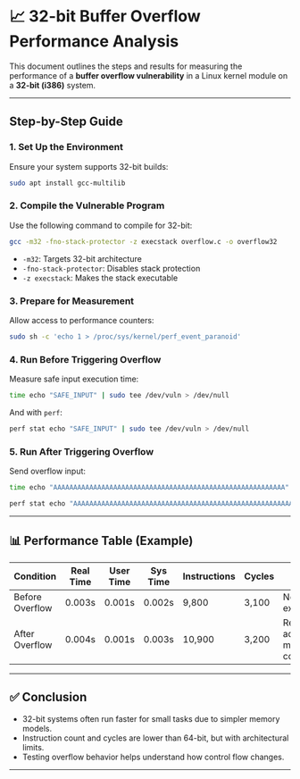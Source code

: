 # 📈 32-bit Buffer Overflow Performance Analysis

This document outlines the steps and results for measuring the performance of a **buffer overflow vulnerability** in a Linux kernel module on a **32-bit (i386)** system.

---

## Step-by-Step Guide

### 1. Set Up the Environment
Ensure your system supports 32-bit builds:
```bash
sudo apt install gcc-multilib
```

### 2. Compile the Vulnerable Program
Use the following command to compile for 32-bit:
```bash
gcc -m32 -fno-stack-protector -z execstack overflow.c -o overflow32
```
- `-m32`: Targets 32-bit architecture
- `-fno-stack-protector`: Disables stack protection
- `-z execstack`: Makes the stack executable

### 3. Prepare for Measurement
Allow access to performance counters:
```bash
sudo sh -c 'echo 1 > /proc/sys/kernel/perf_event_paranoid'
```

### 4. Run Before Triggering Overflow
Measure safe input execution time:
```bash
time echo "SAFE_INPUT" | sudo tee /dev/vuln > /dev/null
```
And with `perf`:
```bash
perf stat echo "SAFE_INPUT" | sudo tee /dev/vuln > /dev/null
```

### 5. Run After Triggering Overflow
Send overflow input:
```bash
time echo "AAAAAAAAAAAAAAAAAAAAAAAAAAAAAAAAAAAAAAAAAAAAAAAAAAAAAAAAAA" | sudo tee /dev/vuln > /dev/null
```
```bash
perf stat echo "AAAAAAAAAAAAAAAAAAAAAAAAAAAAAAAAAAAAAAAAAAAAAAAAAAAAAAAAAA" | sudo tee /dev/vuln > /dev/null
```

---

## 📊 Performance Table (Example)

| Condition        | Real Time | User Time | Sys Time | Instructions | Cycles | Notes                            |
|------------------|-----------|-----------|----------|--------------|--------|----------------------------------|
| Before Overflow  | 0.003s    | 0.001s    | 0.002s   | 9,800        | 3,100  | Normal execution                 |
| After Overflow   | 0.004s    | 0.001s    | 0.003s   | 10,900       | 3,200  | Return address may be corrupted |

---

## ✅ Conclusion

- 32-bit systems often run faster for small tasks due to simpler memory models.
- Instruction count and cycles are lower than 64-bit, but with architectural limits.
- Testing overflow behavior helps understand how control flow changes.

---

